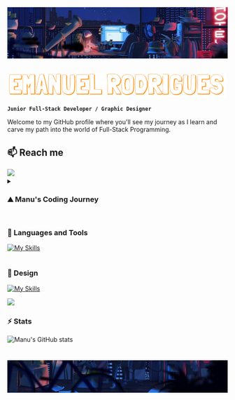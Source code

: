 

<img src="Resources/top.jpg">
<br>
<br>
<p align="center">
    <img src="Resources/namehorizontal.png" alt="Name Image" width="500">
</p>


**`Junior Full-Stack Developer / Graphic Designer`**



Welcome to my GitHub profile where you'll see my journey as I learn and carve my path into the world of Full-Stack Programming.

## 📫 Reach me


<img src="https://user-images.githubusercontent.com/74038190/212284100-561aa473-3905-4a80-b561-0d28506553ee.gif">

<details>
 <summary><h3>⛰️ Manu's Coding Journey</h3></summary>
I began my coding journey in college, as a multimedia student. It was mainly frontend and some ideas of backend, nothing too deep. I was pretty excited, even before starting. However, things took a turn for the worst, and shortly after starting learning, I discovered that coding wasn't for me... at the time. So I moved on to other realms of multimedia and ended up as a Graphic Designer. It fulfilled me for a while but after some time, I've noticed that it wasn't for me either. I love being creative and I don't think I'll ever let go of that part of me... but I wanted more. As I started to realize that I needed a career change, coding started to appear on the back of my mind. You see, I've never truly forgotten it after college, and it somehow became this monster that was too strong for me to defeat. But maybe not this time. Maybe I was ready enough to try again. And so I did. And so I failed. A few months passed. I tried again on my own. And I failed again. This made me think that maybe I should stick to Graphic Design and what I needed was just to fall back in love with it. And that's what I did, but the love didn't last long. At this point, I was really tired, like you must be from reading this. I promise the end is near. I've decided I needed a proper change, this time for real, not like the times before where it was just me in front of my computer. In reality, coding was still on my mind. I always had this idea that programmers owned the world and the array of things they could do blew my mind. And I wanted that. Since I couldn't do it alone, I took a friend's suggestion and did a coding boot camp. It was hard, incredibly fast-paced but fun as hell. They say "third time's a charm" and... this time was. I finally felt I was on to something, and even though this journey was, is, and will continue to be hard, I don't see myself doing anything else. So welcome to my GitHub profile and my journey into a Full-Stack Developer!!!
<p align="center">
    <img src="https://user-images.githubusercontent.com/74038190/212284115-f47cd8ff-2ffb-4b04-b5bf-4d1c14c0247f.gif">
</p>
</details>


#


### 🧰 Languages and Tools

[![My Skills](https://skillicons.dev/icons?i=java,js,html,css,spring,nodejs,jquery,bootstrap,mysql,git,maven,postman,idea,vscode&theme=light)](https://skillicons.dev)

#

### 🎨 Design

[![My Skills](https://skillicons.dev/icons?i=ai,ps,sketchup,figma&theme=light)](https://skillicons.dev)

<img src="https://user-images.githubusercontent.com/74038190/212284100-561aa473-3905-4a80-b561-0d28506553ee.gif">

### ⚡️ Stats

![Manu's GitHub stats](https://github-readme-stats.vercel.app/api?username=manuvils&show_icons=true&theme=github_dark)

#

<img src="Resources/down.jpg">
